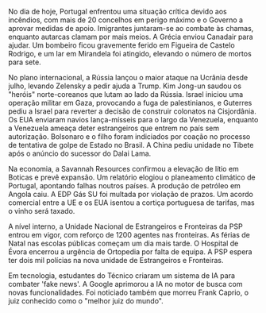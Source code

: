 No dia de hoje, Portugal enfrentou uma situação crítica devido aos incêndios, com mais de 20 concelhos em perigo máximo e o Governo a aprovar medidas de apoio. Imigrantes juntaram-se ao combate às chamas, enquanto autarcas clamam por mais meios. A Grécia enviou Canadair para ajudar. Um bombeiro ficou gravemente ferido em Figueira de Castelo Rodrigo, e um lar em Mirandela foi atingido, elevando o número de mortos para sete.

No plano internacional, a Rússia lançou o maior ataque na Ucrânia desde julho, levando Zelensky a pedir ajuda a Trump. Kim Jong-un saudou os "heróis" norte-coreanos que lutam ao lado da Rússia. Israel iniciou uma operação militar em Gaza, provocando a fuga de palestinianos, e Guterres pediu a Israel para reverter a decisão de construir colonatos na Cisjordânia. Os EUA enviaram navios lança-mísseis para o largo da Venezuela, enquanto a Venezuela ameaça deter estrangeiros que entrem no país sem autorização. Bolsonaro e o filho foram indiciados por coação no processo de tentativa de golpe de Estado no Brasil. A China pediu unidade no Tibete após o anúncio do sucessor do Dalai Lama.

Na economia, a Savannah Resources confirmou a elevação de lítio em Boticas e prevê expansão. Um relatório elogiou o planeamento climático de Portugal, apontando falhas noutros países. A produção de petróleo em Angola caiu. A EDP Gás SU foi multada por violação de prazos. Um acordo comercial entre a UE e os EUA isentou a cortiça portuguesa de tarifas, mas o vinho será taxado.

A nível interno, a Unidade Nacional de Estrangeiros e Fronteiras da PSP entrou em vigor, com reforço de 1200 agentes nas fronteiras. As férias de Natal nas escolas públicas começam um dia mais tarde. O Hospital de Évora encerrou a urgência de Ortopedia por falta de equipa. A PSP espera ter dois mil polícias na nova unidade de Estrangeiros e Fronteiras.

Em tecnologia, estudantes do Técnico criaram um sistema de IA para combater 'fake news'. A Google aprimorou a IA no motor de busca com novas funcionalidades.
Foi noticiado também que morreu Frank Caprio, o juiz conhecido como o "melhor juiz do mundo".